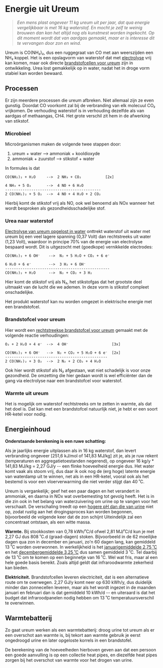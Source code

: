 # Energie uit Ureum

> *Een mens plast ongeveer 11 kg ureum uit per jaar, dat qua
> energie vergelijkbaar is met 16 kg waterstof.  En mocht je
> zelf te weinig brouwen dan kan het altijd nog als kunstmest
> worden ingekocht.  Op dit moment wordt dat van aardgas gemaakt,
> maar er is interesse dit te vervangen door zon en wind.*

Ureum is CO(NH₂)₂, dus een ruggegraat van CO met aan weerszijden
een NH₂ koppel.  Het is een opslagvorm van waterstof dat met
[electrolyse](https://suttonfruit.com/pics/urea_electrolysis.pdf)
vrij kan komen, maar ook directe
[brandstofcellen voor ureum](https://strathprints.strath.ac.uk/34081/1/TAOb924786f.pdf)
zijn in ontwikkeling.  Urea lost gemakkelijk op in water, nadat
het in droge vorm stabiel kan worden bewaard.


## Processen

Er zijn meerdere processen die ureum afbreken.  Niet allemaal
zijn ze even gunstig.  Doordat CO voorkomt zal bij de verbranding
van elk molecuul CO₂ vrijkomen.  De verhouding waterstof is in
verhouding dezelfde als van aardgas of methaangas, CH4.  Het
grote verschil zit hem in de afwerking van stikstof.

### Microbieel

Microörganismen maken de volgende twee stappen door:

 1. ureum + water --> ammoniak + kooldioxyde
 2. ammoniak + zuurstof --> stikstof + water

In formules is dat

```
CO(NH₂)₂ + H₂O     -->  2 NH₃ + CO₂           [2x]

4 NH₃ + 5 O₂       -->  4 NO + 6 H₂O
--------------------------------------------
2 CO(NH₂)₂ + 5 O₂  -->  4 NO + 4 H₂O + 2 CO₂
```

Hierbij komt de stikstof vrij als NO, ook wel benoemd
als NOx wanneer het wordt besproken als
gezondheidsschadelijke stof.

### Urea naar waterstof

[Electrolyse van ureum opgelost in water](https://suttonfruit.com/pics/urea_electrolysis.pdf)
onttrekt waterstof uit water met ureum bij een veel
lagere spanning (0,37 Volt) dan rechtstreeks uit water (1,23 Volt),
waardoor in principe 70% van de energie van electrolyse bespaard wordt.
Dit is uitgezocht met (goedkope) vernikkelde electrodes:

```
CO(NH₂)₂ + 6 OH⁻    -->  N₂ + 5 H₂O + CO₂ + 6 e⁻

6 H₂O + 6 e⁻        -->  3 H₂ + 6 OH⁻
------------------------------------------------
CO(NH₂)₂ + H₂O      -->  N₂ + CO₂ + 3 H₂
```

Hier komt de stikstof vrij als N₂, het stikstofgas dat
het grootste deel uitmaakt van de lucht die we ademen.
In deze vorm is stikstof compleet onschadelijke.

Het produkt waterstof kan nu worden omgezet in elektrische
energie met een brandstofcel.

### Brandstofcel voor ureum

Hier wordt een
[rechtstreekse brandstofcel voor ureum](https://strathprints.strath.ac.uk/34081/1/TAOb924786f.pdf)
gemaakt met de volgende reactie verhoudingen:

```
O₂ + 2 H₂O + 4 e⁻  -->  4 OH⁻                    [3x]

CO(NH₂)₂ + 6 OH⁻   -->  N₂ + CO₂ + 5 H₂O + 6 e⁻  [2x]
-----------------------------------------------
2 CO(NH₂)₂ + 3 O₂  -->  2 N₂ + 2 CO₂ + 4 H₂O
```

Ook hier wordt stikstof als N₂ afgestaan, wat niet
schadelijk is voor onze gezondheid.  De omzetting
die hier gedaan wordt is wel efficiënter dan de
gang via electrolyse naar een brandstofcel voor
waterstof.

### Warmte uit ureum

Het is mogelijk om waterstof rechtstreeks om te
zetten in warmte, als dat het doel is.  Dat kan
met een brandstofcel natuurlijk niet, je hebt
er een soort HR-ketel voor nodig.

## Energieinhoud

**Onderstaande berekening is een ruwe schatting:**

Als je jaarlijks energie uitplassen als in 16 kg waterstof, dan levert
verbranding ongeveer [251,6 kJ/mol of 141,83 MJ/kg] zit je, als je ruw
rekent (temperaturen en aggregatietoestanden negerend), op ongeveer
16 kg/y * 141,83 MJ/kg = 2,27 GJ/y -- een flinke hoeveelheid energie
dus.  Het water komt vaak als stoom vrij, dus daar ik ook nog de
(erg hoge) latente energie van waterdamp uit te winnen, net als in
een HR-ketel, vooral ook als het bestemd is voor een vloerverwarming
die niet verder stijgt dan 40 ˚C.

Ureum is vergankelijk; geef het een paar dagen en het verandert in
ammoniak, en daarna in NOx wat overbemesting tot gevolg heeft.  Het
is in die zin ook in het belang van waterzuivering om urine op te
vangen voor het verschaalt.  De verschaling treedt op een
[hogere pH dan die van urine](https://theconversation.com/we-found-a-way-to-turn-urine-into-solid-fertiliser-it-could-make-farming-more-sustainable-148877)
niet op, zodat rustig aan het drogingsproces kan worden begonnen,
bijvoorbeeld de volgende keer dat de zon schijnt  Uiteindelijk
zal een concentraat ontstaan, als een witte massa.

**Warmte.**
Bij stookkosten van 0,78 kWh/˚C/d ofwel 2,81 MJ/˚C/d kun je met
2,27 GJ dus 808 ˚C.d (graad-dagen) stoken.  Bijvoorbeeld in de
62 moeilijke dagen qua zon in december en januari, zo'n 60 dagen
lang, kan gemiddeld 13 ˚C worden overwonnen.  In werkelijkheid is het
[januarigemiddelde 2,75 ˚C](https://www.knmi.nl/klimaat-viewer/kaarten/temperatuur/gemiddelde-temperatuur/januari/Periode_1991-2020)
en het
[decembergemiddelde 3,25 ˚C](https://www.knmi.nl/klimaat-viewer/kaarten/temperatuur/gemiddelde-temperatuur/december/Periode_1991-2020)
dus samen gemiddeld 3 ˚C.  Tel daarbij de 13 ˚C om te komen op
een beginnetje van 16 ˚C.  Wel wat fris, maar al een hele goede
basis bereikt.  Zoals altijd geldt dat infraroodwarmte zekerheid
kan bieden.

**Elektriciteit.**
Brandstofcellen leveren electriciteit, dat is een alternatieve
route om te overwegen.  2,27 GJ/y komt neer op 630 kWh/y, dus
duidelijk minder dan zonnecellen leveren, maar als het wordt
ingezet in de maanden januari en februari dan is dat gemiddeld
10 kWh/d -- en uiteraard is dat het budget dat infraroodpanelen
nodig hebben om 13 ˚C temperatuursverschil te overwinnen.



## Warmtebatterij

Zo gaat ureum werken als een warmtebatterij: droog urine tot
ureum als er een overschot aan warmte is, bij tekort aan warmte
gebruik je eerst ongedroogd urine en later opgeloste korrels
in een brandstofel.

De berekening van de hoeveelheden hierboven geven aan dat een
persoon een goede aanvulling is op een collectie heat pipes,
en diezelfde heat pipes zorgen bij het overschot van warmte
voor het drogen van urine.


